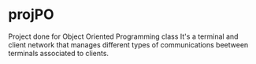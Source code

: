 # projPO
Project done for Object Oriented Programming class
It's a terminal and client network that manages different types of communications beetween terminals associated to clients.
